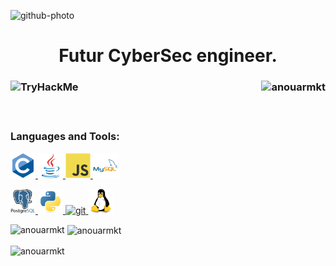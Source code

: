 ![github-photo](https://user-images.githubusercontent.com/83381574/220211149-0afc706a-2af2-4aab-b0d1-60546a3b5409.gif)


<h1 align="center">Futur CyberSec engineer.</h1>



<h3 align="right"> <img src="https://komarev.com/ghpvc/?username=anouarmkt&label=Profile%20views&color=0e75b6&style=flat" alt="anouarmkt" />
   
   <img align="left" src="https://tryhackme-badges.s3.amazonaws.com/anouarmkt.png" alt="TryHackMe">

<p align="left"> <a href="https://twitter.com/" target="blank"><img src="https://img.shields.io/twitter/follow/?logo=twitter&style=for-the-badge" alt="" /></a> </p>

   <!--  <h2 align="center">Connect with me:</h2> -->


<h3 align="left">Languages and Tools:</h3>
<p align="left"> <a href="https://www.cprogramming.com/" target="_blank" rel="noreferrer"> <img src="https://raw.githubusercontent.com/devicons/devicon/master/icons/c/c-original.svg" alt="c" width="40" height="40"/> </a> <a href="https://www.java.com" target="_blank" rel="noreferrer"> <img src="https://raw.githubusercontent.com/devicons/devicon/master/icons/java/java-original.svg" alt="java" width="40" height="40"/> </a> <a href="https://developer.mozilla.org/en-US/docs/Web/JavaScript" target="_blank" rel="noreferrer"> <img src="https://raw.githubusercontent.com/devicons/devicon/master/icons/javascript/javascript-original.svg" alt="javascript" width="40" height="40"/> </a> <a href="https://www.mysql.com/" target="_blank" rel="noreferrer"> <img src="https://raw.githubusercontent.com/devicons/devicon/master/icons/mysql/mysql-original-wordmark.svg" alt="mysql" width="40" height="40"/> </a> </p>
<p align="left">
   <a href="https://www.postgresql.org" target="_blank" rel="noreferrer"> <img src="https://raw.githubusercontent.com/devicons/devicon/master/icons/postgresql/postgresql-original-wordmark.svg" alt="postgresql" width="40" height="40"/> </a> <a href="https://www.python.org" target="_blank" rel="noreferrer"> <img src="https://raw.githubusercontent.com/devicons/devicon/master/icons/python/python-original.svg" alt="python" width="40" height="40"/> </a>  <a href="https://git-scm.com/" target="_blank" rel="noreferrer"> <img src="https://www.vectorlogo.zone/logos/git-scm/git-scm-icon.svg" alt="git" width="40" height="40"/> </a> <a href="https://www.linux.org/" target="_blank" rel="noreferrer"> <img src="https://raw.githubusercontent.com/devicons/devicon/master/icons/linux/linux-original.svg" alt="linux" width="40" height="40"/> </a> 
</p>


<p><img align="left" src="https://github-readme-stats.vercel.app/api/top-langs?username=anouarmkt&show_icons=true&locale=en&layout=compact" alt="anouarmkt" /></p>

<p>&nbsp;<img align="center" src="https://github-readme-stats.vercel.app/api?username=anouarmkt&show_icons=true&locale=en" alt="anouarmkt" /></p>

<p><img align="center" src="https://github-readme-streak-stats.herokuapp.com/?user=anouarmkt&" alt="anouarmkt" /></p>

